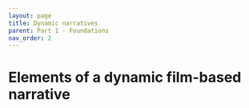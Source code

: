 ```yaml
---
layout: page
title: Dynamic narratives
parent: Part 1 - Foundations
nav_order: 2
---
```

# Elements of  a dynamic film-based narrative
